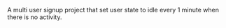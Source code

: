 A multi user signup project that set  user state to idle every 1 minute when there is no activity. 
